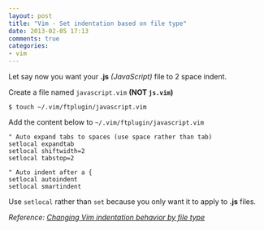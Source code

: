 ```yaml
---
layout: post
title: "Vim - Set indentation based on file type"
date: 2013-02-05 17:13
comments: true
categories: 
- vim
---
```


Let say now you want your **.js** _(JavaScript)_ file to 2 space indent.

Create a file named `javascript.vim` **(NOT `js.vim`)**

```
$ touch ~/.vim/ftplugin/javascript.vim
```

Add the content below to `~/.vim/ftplugin/javascript.vim`

```vim
" Auto expand tabs to spaces (use space rather than tab)
setlocal expandtab
setlocal shiftwidth=2
setlocal tabstop=2

" Auto indent after a {
setlocal autoindent
setlocal smartindent
```

Use `setlocal` rather than `set` because you only want it to apply to **.js** files.

_Reference: [Changing Vim indentation behavior by file type](http://stackoverflow.com/questions/158968/changing-vim-indentation-behavior-by-file-type#answers)_
